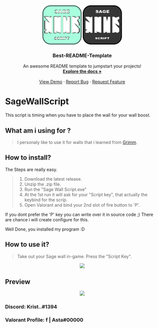<!-- PROJECT LOGO -->
<br />
<div align="center">
    <tr>
        <td>
            <img src="icon.png" width="128" height="128">
        </td>
        <td>
            <img src="icon_dark.png" width="128" height="128">
        </td>
    </tr>


  <h3 align="center">Best-README-Template</h3>

  <p align="center">
    An awesome README template to jumpstart your projects!
    <br />
    <a href="https://github.com/othneildrew/Best-README-Template"><strong>Explore the docs »</strong></a>
    <br />
    <br />
    <a href="https://github.com/othneildrew/Best-README-Template">View Demo</a>
    ·
    <a href="https://github.com/othneildrew/Best-README-Template/issues">Report Bug</a>
    ·
    <a href="https://github.com/othneildrew/Best-README-Template/issues">Request Feature</a>
  </p>
</div>

# SageWallScript

This script is timing when you have to place the wall for your wall boost.


## What am i using for ?

> I personaly like to use it for walls that i learned from [Grimm](https://www.twitch.tv/grimm).


## How to install?

The Steps are really easy.

> 1. Download the latest release.
> 2. Unzip the .zip file.
> 3. Run the "Sage Wall Script.exe"
> 4. At the 1st run it will ask for your "Script key", that actually the keybind for the scrip.
> 5. Open Valorant and bind your 2nd slot of fire button to 'P'.

If you dont prefer the 'P' key you can write over it in source code ;)
There are chance i will create configure for this.

Well Done, you installed my program :D


## How to use it?


> Take out your Sage wall in-game.
> Press the "Script Key".

<p align="center">
  <img src="https://user-images.githubusercontent.com/70468074/184510701-65c94d98-b223-48dc-9b09-e4ca12b8d7d9.gif" >
</p>

## Preview

<p align="center">
  <img src="https://user-images.githubusercontent.com/70468074/184511556-23dbc545-51ff-4c1b-842c-1540a54bc2bc.PNG">
</p>


### Discord: Krist..#1394
### Valorant Profile: f | Asta#00000
